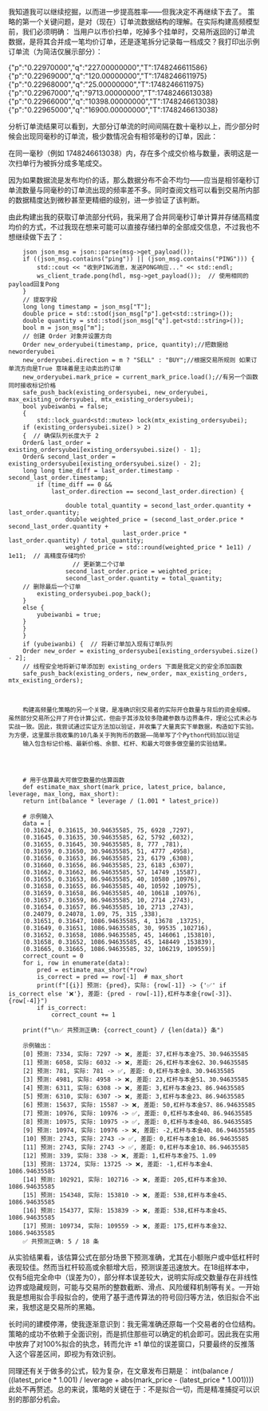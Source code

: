 我知道我可以继续挖掘，以而进一步提高胜率——但我决定不再继续下去了。
策略的第一个关键问题，是对（现在）订单流数据结构的理解。在实际构建高频模型前，我们必须明确：
当用户以市价扫单，吃掉多个挂单时，交易所返回的订单流数据，是将其合并成一笔均价订单，还是逐笔拆分记录每一档成交？我打印出示例订单流（为简洁仅展示部分）：

{"p":"0.22970000","q":"227.00000000","T":1748246611586}
{"p":"0.22969000","q":"120.00000000","T":1748246611975}
{"p":"0.22968000","q":"25.00000000","T":1748246611975}
{"p":"0.22967000","q":"9713.00000000","T":1748246613038}
{"p":"0.22966000","q":"10398.00000000","T":1748246613038}
{"p":"0.22965000","q":"16900.00000000","T":1748246613038}

分析订单流结果可以看到，大部分订单流的时间间隔在数十毫秒以上，而少部分时候会出现同毫秒的订单流，极少数情况会有相邻毫秒的订单，因此：

在同一毫秒（例如 1748246613038）内，存在多个成交价格与数量，表明这是一次扫单行为被拆分成多笔成交。

因为如果数据流是发布均价的话，那么数据分布不会不均匀——应当是相邻毫秒订单流数量与同毫秒的订单流出现的频率差不多。同时查阅文档可以看到交易所内部的数据精度达到微秒甚至更精细的级别，进一步验证了该判断。

由此构建出我的获取订单流部分代码，我采用了合并同毫秒订单计算并存储高精度均价的方式，不过我现在想来可能可以直接存储扫单的全部成交信息，不过我也不想继续做下去了：



        json json_msg = json::parse(msg->get_payload());
        if ((json_msg.contains("ping")) || (json_msg.contains("PING"))) {
            std::cout << "收到PING消息，发送PONG响应..." << std::endl;
            ws_client_trade.pong(hdl, msg->get_payload());  // 使用相同的payload回复Pong
        }
        // 提取字段
        long long timestamp = json_msg["T"];
        double price = std::stod(json_msg["p"].get<std::string>());
        double quantity = std::stod(json_msg["q"].get<std::string>());
        bool m = json_msg["m"];
        // 创建 Order 对象并设置方向
        Order new_orderyubei(timestamp, price, quantity);//把数据给neworderyubei
        new_orderyubei.direction = m ? "SELL" : "BUY";//根据交易所规则 如果订单流方向是True 意味着是主动卖出的订单
        new_orderyubei.mark_price = current_mark_price.load();//有另一个函数同时接收标记价格
        safe_push_back(existing_ordersyubei, new_orderyubei, max_existing_ordersyubei, mtx_existing_ordersyubei);
        bool yubeiwanbi = false;
        {
            std::lock_guard<std::mutex> lock(mtx_existing_ordersyubei);
        if (existing_ordersyubei.size() > 2) 
        {  // 确保队列长度大于 2
        Order& last_order = existing_ordersyubei[existing_ordersyubei.size() - 1];
        Order& second_last_order = existing_ordersyubei[existing_ordersyubei.size() - 2];
        long long time_diff = last_order.timestamp - second_last_order.timestamp;
            if (time_diff == 0 &&
                last_order.direction == second_last_order.direction) {

                    double total_quantity = second_last_order.quantity + last_order.quantity;
                    double weighted_price = (second_last_order.price * second_last_order.quantity +
                                    last_order.price * last_order.quantity) / total_quantity;
                    weighted_price = std::round(weighted_price * 1e11) / 1e11;  // 高精度存储均价
                      // 更新第二个订单
                    second_last_order.price = weighted_price;
                    second_last_order.quantity = total_quantity;
        // 删除最后一个订单
            existing_ordersyubei.pop_back();
        }
        else {
            yubeiwanbi = true;
        }
        }
        }
        if (yubeiwanbi) {  // 将新订单加入现有订单队列
        Order new_order = existing_ordersyubei[existing_ordersyubei.size() - 2];
        // 线程安全地将新订单添加到 existing_orders 下面是我定义的安全添加函数
        safe_push_back(existing_orders, new_order, max_existing_orders, mtx_existing_orders);



        构建高频量化策略的另一个关键，是准确识别交易者的实际开仓数量与背后的资金规模。虽然部分交易所公开了开仓计算公式，但由于其涉及较多隐藏参数与边界条件，理论公式未必与实战一致。因此，我尝试通过实证方法加以验证，并收集了大量真实下单数据，构造如下实验。为方便，这里展示我收集的10几条关于狗狗币的数据——简单写了个Python代码加以验证
        输入包含标记价格、最新价格、余额、杠杆、和最大可做多做空量的实验结果。




        # 用于估算最大可做空数量的估算函数
        def estimate_max_short(mark_price, latest_price, balance, leverage, max_long, max_short):
        return int(balance * leverage / (1.001 * latest_price))
        
        # 示例输入
        data = [
        (0.31624, 0.31615, 30.94635585, 75, 6928 ,7297),
        (0.31645, 0.31635, 30.94635585, 62, 5792 ,6032),
        (0.31655, 0.31645, 30.94635585, 8, 777 ,781),
        (0.31659, 0.31650, 30.94635585, 51, 4777 ,4958),
        (0.31656, 0.31653, 86.94635585, 23, 6179 ,6308),
        (0.31660, 0.31656, 86.94635585, 23, 6183 ,6307),
        (0.31662, 0.31662, 86.94635585, 57, 14749 ,15587),
        (0.31655, 0.31653, 86.94635585, 40, 10580 ,10976),
        (0.31658, 0.31655, 86.94635585, 40, 10592 ,10975),
        (0.31659, 0.31658, 86.94635585, 40, 10618 ,10976),
        (0.31657, 0.31659, 86.94635585, 10, 2714 ,2743),
        (0.31654, 0.31657, 86.94635585, 10, 2713 ,2743),
        (0.24079, 0.24078, 1.09, 75, 315 ,338),
        (0.31651, 0.31647, 1086.94635585, 4, 13678 ,13725),
        (0.31649, 0.31651, 1086.94635585, 30, 99535 ,102716),
        (0.31652, 0.31658, 1086.94635585, 45, 146061 ,153810),
        (0.31658, 0.31652, 1086.94635585, 45, 148449 ,153839),
        (0.31665, 0.31665, 1086.94635585, 32, 106219, 109559)]
        correct_count = 0
        for i, row in enumerate(data):
            pred = estimate_max_short(*row)
            is_correct = pred == row[-1]  # max_short
            print(f"[{i}] 预测: {pred}, 实际: {row[-1]} -> {'✅' if is_correct else '❌'}, 差距: {pred - row[-1]},杠杆与本金{row[-3]}、{row[-4]}")
            if is_correct:
                correct_count += 1

        print(f"\n✅ 共预测正确: {correct_count} / {len(data)} 条")

        示例输出：
        [0] 预测: 7334, 实际: 7297 -> ❌, 差距: 37,杠杆与本金75、30.94635585
        [1] 预测: 6058, 实际: 6032 -> ❌, 差距: 26,杠杆与本金62、30.94635585
        [2] 预测: 781, 实际: 781 -> ✅, 差距: 0,杠杆与本金8、30.94635585
        [3] 预测: 4981, 实际: 4958 -> ❌, 差距: 23,杠杆与本金51、30.94635585
        [4] 预测: 6311, 实际: 6308 -> ❌, 差距: 3,杠杆与本金23、86.94635585
        [5] 预测: 6310, 实际: 6307 -> ❌, 差距: 3,杠杆与本金23、86.94635585
        [6] 预测: 15637, 实际: 15587 -> ❌, 差距: 50,杠杆与本金57、86.94635585
        [7] 预测: 10976, 实际: 10976 -> ✅, 差距: 0,杠杆与本金40、86.94635585
        [8] 预测: 10975, 实际: 10975 -> ✅, 差距: 0,杠杆与本金40、86.94635585
        [9] 预测: 10974, 实际: 10976 -> ❌, 差距: -2,杠杆与本金40、86.94635585
        [10] 预测: 2743, 实际: 2743 -> ✅, 差距: 0,杠杆与本金10、86.94635585
        [11] 预测: 2743, 实际: 2743 -> ✅, 差距: 0,杠杆与本金10、86.94635585
        [12] 预测: 339, 实际: 338 -> ❌, 差距: 1,杠杆与本金75、1.09
        [13] 预测: 13724, 实际: 13725 -> ❌, 差距: -1,杠杆与本金4、1086.94635585
        [14] 预测: 102921, 实际: 102716 -> ❌, 差距: 205,杠杆与本金30、1086.94635585
        [15] 预测: 154348, 实际: 153810 -> ❌, 差距: 538,杠杆与本金45、1086.94635585
        [16] 预测: 154377, 实际: 153839 -> ❌, 差距: 538,杠杆与本金45、1086.94635585
        [17] 预测: 109734, 实际: 109559 -> ❌, 差距: 175,杠杆与本金32、1086.94635585
        ✅ 共预测正确: 5 / 18 条



从实验结果看，该估算公式在部分场景下预测准确，尤其在小额账户或中低杠杆时表现较佳。然而当杠杆较高或余额增大后，预测误差迅速放大。在18组样本中，仅有5组完全命中（误差为0），部分样本误差较大，说明实际成交数量存在非线性边界或隐藏规则，可能与交易所的整数截断、滑点、风险缓释机制等有关。一开始我是想用拟合手段拟合的，使用了基于遗传算法的符号回归等方法，依旧拟合不出来，我想这是交易所的黑箱。

长时间的建模停滞，使我逐渐意识到：我无需准确还原每一个交易者的仓位结构。策略的成功不依赖于全面识别，而是抓住那些可以确定的机会即可。因此我在实用中放弃了对100%拟合的执念，转而允许 ±1 单位的误差窗口，只要最终的反推落入这个容差区间，即视为有效识别。

同理还有关于做多的公式，较为复杂，在文章发布日期是：
int(balance / ((latest_price * 1.001) / leverage + abs(mark_price - (latest_price * 1.001))))
此处不再赘述。总的来说，策略的关键在于：不是拟合一切，而是精准捕捉可以识别的那部分机会。
